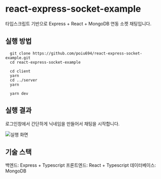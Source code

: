 # react-express-socket-example

타입스크립트 기반으로 Express + React + MongoDB 연동 소켓 채팅입니다.

## 실행 방법

```shell
  git clone https://github.com/poiu694/react-express-socket-example.git
  cd react-express-socket-example

  cd client
  yarn
  cd ../server
  yarn

  yarn dev
```

## 실행 결과

로그인창에서 간단하게 닉네임을 만들어서 채팅을 시작합니다.

![실행 화면](../asset/running.gif)

## 기술 스택

백엔드: Express + Typescript
프론트엔드: React + Typescript
데이터베이스: MongoDB
